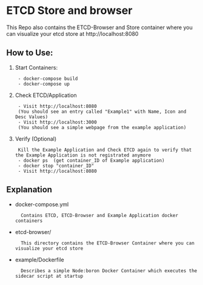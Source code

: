 # ETCD Store and browser

This Repo also contains the ETCD-Browser and Store container where you can visualize your etcd store at http://localhost:8080

## How to Use:
1. Start Containers:

		- docker-compose build
		- docker-compose up

2. Check ETCD/Application

		- Visit http://localhost:8080
		(You should see an entry called "Example1" with Name, Icon and Desc Values)
		- Visit http://localhost:3000
		(You should see a simple webpage from the example application)

3. Verify (Optional)
	
		Kill the Example Application and Check ETCD again to verify that the Example Application is not registrated anymore
		- docker ps  (get container_ID of Example application)
		- docker stop "container_ID"
		- Visit http://localhost:8080

## Explanation

- docker-compose.yml 

		Contains ETCD, ETCD-Browser and Example Application docker containers
- etcd-browser/
		
		This directory contains the ETCD-Browser Container where you can visualize your etcd store

- example/Dockerfile

		Describes a simple Node:boron Docker Container which executes the sidecar script at startup
